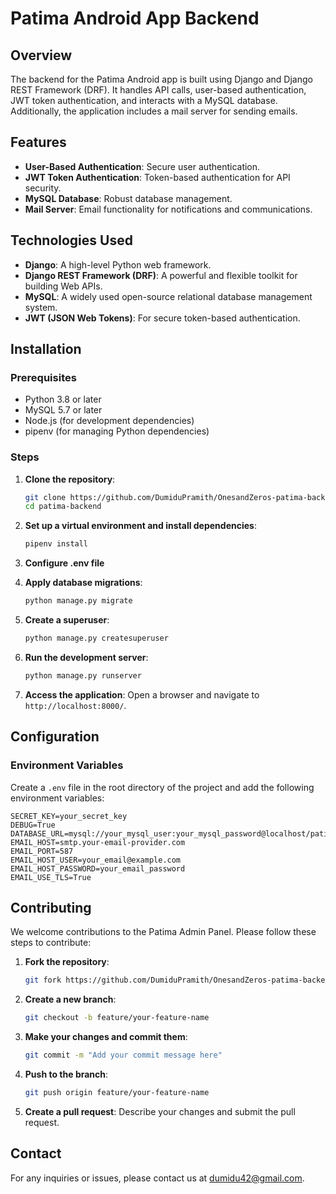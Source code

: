 # Patima Android App Backend

## Overview

The backend for the Patima Android app is built using Django and Django REST Framework (DRF). It handles API calls, user-based authentication, JWT token authentication, and interacts with a MySQL database. Additionally, the application includes a mail server for sending emails.

## Features

- **User-Based Authentication**: Secure user authentication.
- **JWT Token Authentication**: Token-based authentication for API security.
- **MySQL Database**: Robust database management.
- **Mail Server**: Email functionality for notifications and communications.

## Technologies Used

- **Django**: A high-level Python web framework.
- **Django REST Framework (DRF)**: A powerful and flexible toolkit for building Web APIs.
- **MySQL**: A widely used open-source relational database management system.
- **JWT (JSON Web Tokens)**: For secure token-based authentication.

## Installation

### Prerequisites

- Python 3.8 or later
- MySQL 5.7 or later
- Node.js (for development dependencies)
- pipenv (for managing Python dependencies)

### Steps

1. **Clone the repository**:
    ```bash
    git clone https://github.com/DumiduPramith/OnesandZeros-patima-backend-django.git
    cd patima-backend
    ```

2. **Set up a virtual environment and install dependencies**:
    ```bash
    pipenv install
    ```

3. **Configure .env file**


4. **Apply database migrations**:
    ```bash
    python manage.py migrate
    ```

5. **Create a superuser**:
    ```bash
    python manage.py createsuperuser
    ```

6. **Run the development server**:
    ```bash
    python manage.py runserver
    ```

7. **Access the application**:
    Open a browser and navigate to `http://localhost:8000/`.

## Configuration

### Environment Variables

Create a `.env` file in the root directory of the project and add the following environment variables:

```env
SECRET_KEY=your_secret_key
DEBUG=True
DATABASE_URL=mysql://your_mysql_user:your_mysql_password@localhost/patima_db
EMAIL_HOST=smtp.your-email-provider.com
EMAIL_PORT=587
EMAIL_HOST_USER=your_email@example.com
EMAIL_HOST_PASSWORD=your_email_password
EMAIL_USE_TLS=True
```

## Contributing

We welcome contributions to the Patima Admin Panel. Please follow these steps to contribute:

1. **Fork the repository**:
    ```bash
    git fork https://github.com/DumiduPramith/OnesandZeros-patima-backend-django.git
    ```

2. **Create a new branch**:
    ```bash
    git checkout -b feature/your-feature-name
    ```

3. **Make your changes and commit them**:
    ```bash
    git commit -m "Add your commit message here"
    ```

4. **Push to the branch**:
    ```bash
    git push origin feature/your-feature-name
    ```

5. **Create a pull request**: Describe your changes and submit the pull request.


## Contact

For any inquiries or issues, please contact us at dumidu42@gmail.com.
